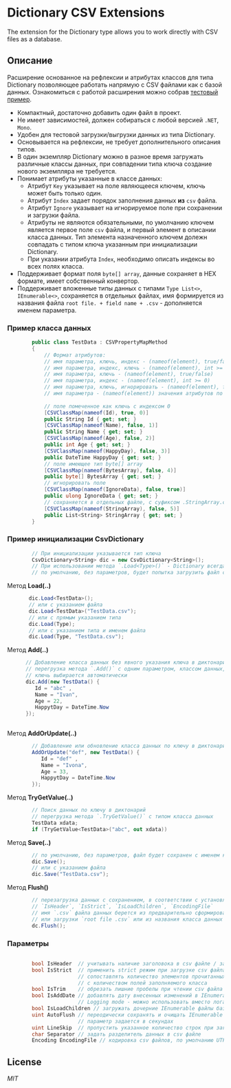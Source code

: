 # Dictionary CSV Extensions
The extension for the Dictionary type allows you to work directly with CSV files as a database.

## Описание

Расширение основанное на рефлексии и атрибутах классов для типа Dictionary позволяющее работать напрямую с CSV  файлами как с базой данных. Ознакомиться с работой расширения можно собрав [тестовый пример](CsvDictionaryTest.cs).

- Компактный, достаточно добавить один файл в проект.
- Не имеет зависимостей, должен собираться с любой версией `.NET`, `Mono`.
- Удобен для тестовой загрузки/выгрузки данных из типа Dictionary.
- Основывается на рефлексии, не требует дополнительного описания типов.
- В один экземпляр Dictionary можно в разное время загружать различные классы данных, при совпадении типа ключа создание нового экземпляра не требуется.
- Понимает атрибуты указанные в классе данных:
  - Атрибут `Key` указывает на поле являющееся ключем, ключь может быть только один.
  - Атрибут `Index` задает порядок заполнения данных __из__ `csv` файла.
  - Атрибут `Ignore` указывает на игнорируемое поле при сохранении и загрузки файла.
  - Атрибуты не являются обязательными, по умолчанию ключем является первое поле `csv` файла, и первый элемент в описании класса данных. Тип элемента назначенного ключем долежн совпадать с типом ключа указанным при инициализации Dictionary.
  - При указании атрибута `Index`, необходимо описать индексы во всех полях класса.
- Поддерживает формат поля `byte[] array`, данные сохраняет в HEX формате, имеет собственный конвертор.
- Поддерживает вложенные типы данных с типами `Type List<>`, `IEnumerable<>`, сохраняется в отдельных файлах, имя формируется из названия файла `root file. + field name + .csv` - дополняется именем параметра.
 
  
### Пример класса данных

```c#
        public class TestData : CSVPropertyMapMethod
        {
            // Формат атрибутов:
            // имя параметра, ключь, индекс - (nameof(element), true/false, int >= 0)
            // имя параметра, индекс, ключь - (nameof(element), int >= 0, true/false)
            // имя параметра, ключь - (nameof(element), true/false)
            // имя параметра, индекс - (nameof(element), int >= 0)
            // имя параметра, ключь, игнорировать - (nameof(element), false, true)
            // имя параметра - (nameof(element)) значения атрибутов по умолчанию
            
            // поле помеченное как ключь с индексом 0
            [CSVClassMap(nameof(Id), true, 0)]
            public String Id { get; set; }
            [CSVClassMap(nameof(Name), false, 1)]
            public String Name { get; set; }
            [CSVClassMap(nameof(Age), false, 2)]
            public int Age { get; set; }
            [CSVClassMap(nameof(HappyDay), false, 3)]
            public DateTime HappyDay { get; set; }
            // поле имеющее тип byte[] array
            [CSVClassMap(nameof(BytesArray), false, 4)]
            public byte[] BytesArray { get; set; }
            // игнорировать поле
            [CSVClassMap(nameof(IgnoreData), false, true)]
            public ulong IgnoreData { get; set; }
            // сохраняется в отдельных файле, с суфиксом .StringArray.csv
            [CSVClassMap(nameof(StringArray), false, 5)]
            public List<String> StringArray { get; set; }
        }
```

### Пример инициализации CsvDictionary

```c#
        // При инициализации указывается тип ключа
        CsvDictionary<String> dic = new CsvDictionary<String>();
        // При использовании метода `.Load<Type>()` - Dictionary всегда очищается от предыдущих данных
        // по умолчанию, без параметров, будет попытка загрузить файл с именем класса и расширением `.csv`
```
 
 Метод __Load(..)__
 
 ```c#
        dic.Load<TestData>();
        // или с указанием файла
        dic.Load<TestData>("TestData.csv");
        // или с прямым указанием типа
        dic.Load(Type);
        // или с указанием типа и именем файла
        dic.Load(Type, "TestData.csv");
  ```
  
  Метод __Add(..)__
  
  ```c#
        // Добавление класса данных без явного указания ключа в диктонарий
        // перегрузка метода `.Add()` с одним параметром, классом данных,
        // ключь выбирается автоматически
        dic.Add(new TestData() {
           Id = "abc" ,
           Name = "Ivan",
           Age = 22,
           HappytDay = DateTime.Now
        });
        
```

Метод __AddOrUpdate(..)__

```c#
        // Добавление или обновление класса данных по ключу в диктонарий
        AddOrUpdate("def", new TestData() {
           Id = "def" ,
           Name = "Ivona",
           Age = 33,
           HappytDay = DateTime.Now
        });
```

Метод __TryGetValue(..)__

```c#
        // Поиск данных по ключу в диктонарий
        // перегрузка метода `.TryGetValue()` с типом класса данных
        TestData xdata;
        if (TryGetValue<TestData>("abc", out xdata))
```

Метод __Save(..)__

```c#
        // по умолчанию, без параметров, файл будет сохранен с именем класса и расширением `.csv`
        dic.Save();
        // или с указанием файла
        dic.Save("TestData.csv");
```

Метод __Flush()__

```c#
        // перезагрузка данных с сохранением, в соответствии с установленными параметрами:
        // `IsHeader`, `IsStrict`, `IsLoadChildren`, `EncodingFile`
        // имя `.csv` файла данных берется из предварительно сформированного при создании
        // или загрузки `root file .csv` или из названия класса данных
        dc.Flush();
```

### Параметры

```c#

        bool IsHeader  // учитывать наличие заголовока в csv файле / записывать заголовок
        bool IsStrict  // применить strict режим при загрузке csv файла
                       // сопоставлять количество элементов прочитанных из csv файла
                       // с количеством полей заполняемого класса
        bool IsTrim    // обрезать лишние пробелы при чтении csv файла
        bool IsAddDate // добавлять дату внесенных изменений в IEnumerable файлы базы,
                       // Logging mode - можно использовать вместо лога
        bool IsLoadChildren // загружать дочерние IEnumerable файлы базы
        uint AutoFlush // переодически сохранять и очищать IEnumerable элементы после сохранения,
                       // параметр задается в секундах
        uint LineSkip  // пропустить указанное количество строк при загрузке из csv файла
        char Separator // задать разделитель данных в csv файле
        Encoding EncodingFile // кодировка csv файлов, по умолчанию UTF8

```

## License

_MIT_
